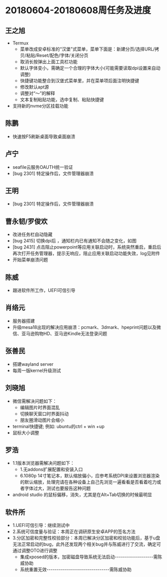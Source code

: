# 20180604-20180608周任务及进度

## 王之旭
- Termux
   - 菜单改成安卓标准的“汉堡”式菜单，菜单下面是：新建分页/选择URL/拷贝/粘贴/Reset/配色/字体/关闭分页
   - 取消长按弹出上面工具栏功能
   - 默认字体变小，需确定一个合理的字体大小(可能需要读取dpi设置来自动调整)
   - 快捷键功能整合到汉堡式菜单里，并在菜单项后面注明快捷键
   - 修改默认apt源
   - 调整对“～”的解释
   - 文本复制粘贴功能，选中复制、粘贴快捷键
- 支持新的nvme分区挂载功能
  
## 陈鹏
- 快速按F5刷新桌面导致桌面崩溃
   
## 卢宁
- seafile云服务OAUTH统一验证
- [bug 2301] 特定操作后，文件管理器崩溃

## 王明
- [bug 2301] 特定操作后，文件管理器崩溃

## 曹永韧/罗俊欢
- 改进任务栏自动隐藏
- [bug 2415] 切换dpi后 ，通知栏内已有通知不会随之变化，如图
- [bug 2431] 点击阻止powerpoint等应用关联启动时，系统突然重启，重启后再次打开任务管理器，提示无响应，阻止应用关联启动功能失效，log见附件
- 开始菜单崩溃问题

## 陈威
- 跟进软件所工作，UEFI可信引导

## 肖络元
- 服务器搭建
- 升级mesa18出现的解决应用崩溃：pcmark、3dmark、hpeprint问题以及微信、亚马逊购物HD、亚马逊Kindle无法登录问题

## 张善民
- 搭建wayland server
- 每周一版kernel升级测试

## 刘晓旭
- 微信需解决问题如下：
  - 编辑图片时界面混乱
  - 切换聊天窗口时界面抖动
  - 朋友圈滑动图片会缩小
- terminal快捷键; 例如: ubuntu的ctrl + win +up
- 鼠标大小调整

## 罗浩
- 1.1版本浏览器需解决问题如下：
  - 1.无addons扩展配置和安装入口
  - 6.1080p 14寸笔记本，默认缩放偏小，应参考系统DPI来设置浏览器渲染的默认缩放，处理完请在各种设备上自己先浏览一遍看看是否看着吃力或者字体过大，测试也要报告这种问题
- android studio 的鼠标偏移，消失，尤其是在Alt+Tab切换的时候最明显

## 软件所
- 1.UEFI可信引导：继续测试中
- 2.系统可信度量与验证：本周正在调研原生安卓APP的签名方法
- 3.分区加密和完整性校验部分：本周已解决分区加密和校验功能后，基于u盘无法正常启动的bug，此外还发现两个相关bug并与陈威进行了交流，确定可通过调整OTO进行调整
   - 集成xposed的版本，加密磁盘导致系统无法启动-------------------需陈威协助
   - 系统重置无效-------------------------------需陈威协助
